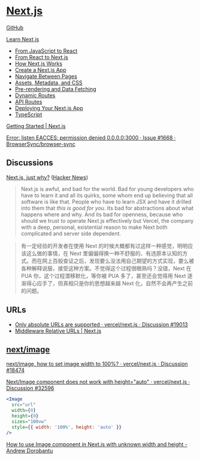# [Next.js](https://nextjs.org/)
[GitHub](https://github.com/vercel/next.js/)

[Learn Next.js](https://nextjs.org/learn/foundations/about-nextjs)
- [From JavaScript to React](https://nextjs.org/learn/foundations/from-javascript-to-react)
- [From React to Next.js](https://nextjs.org/learn/foundations/from-react-to-nextjs)
- [How Next.js Works](https://nextjs.org/learn/foundations/how-nextjs-works)
- [Create a Next.js App](https://nextjs.org/learn/basics/create-nextjs-app)
- [Navigate Between Pages](https://nextjs.org/learn/basics/navigate-between-pages)
- [Assets, Metadata, and CSS](https://nextjs.org/learn/basics/assets-metadata-css)
- [Pre-rendering and Data Fetching](https://nextjs.org/learn/basics/data-fetching)
- [Dynamic Routes](https://nextjs.org/learn/basics/dynamic-routes)
- [API Routes](https://nextjs.org/learn/basics/api-routes)
- [Deploying Your Next.js App](https://nextjs.org/learn/basics/deploying-nextjs-app)
- [TypeScript](https://nextjs.org/learn/excel/typescript)

[Getting Started | Next.js](https://nextjs.org/docs)

[Error: listen EACCES: permission denied 0.0.0.0:3000 · Issue #1668 · BrowserSync/browser-sync](https://github.com/BrowserSync/browser-sync/issues/1668)

## Discussions
[Next.js, just why?](https://pilcrowonpaper.com/blog/nextjs-why/) ([Hacker News](https://news.ycombinator.com/item?id=41803327))
> Next.js is awful, and bad for the world. Bad for young developers who have to learn it and all its quirks, some whom end up believing that all software is like that. People who have to learn JSX and have it drilled into them that _this is good for you_. Its bad for abstractions about what happens where and why. And its bad for openness, because who should we trust to operate Next.js effectively but Vercel, the company with a deep, personal, existential reason to make Next both complicated and server side dependent.

> 有一定经验的开发者在使用 Next 的时候大概都有过这样一种感觉，明明应该这么做的事情，在 Next 里偏偏得换一种不舒服的、有违原本认知的方式。而在网上百般查证之后，发现要么没法用自己期望的方式实现，要么被各种解释说服，接受这种方案。不觉得这个过程很眼熟吗？没错，Next 在 PUA 你，这个过程潜移默化，等你被 PUA 多了，甚至还会觉得用 Next 逐渐得心应手了，但真相只是你的思想越来越 Next 化，自然不会再产生之前的问题。

## URLs
- [Only absolute URLs are supported · vercel/next.js · Discussion #19013](https://github.com/vercel/next.js/discussions/19013)
- [Middleware Relative URLs | Next.js](https://nextjs.org/docs/messages/middleware-relative-urls)

## [next/image](https://nextjs.org/docs/api-reference/next/image)
[next/image, how to set image width to 100%? · vercel/next.js · Discussion #18474](https://github.com/vercel/next.js/discussions/18474)

[Next/Image component does not work with height="auto" · vercel/next.js · Discussion #32596](https://github.com/vercel/next.js/discussions/32596)
```jsx
<Image
  src="url"
  width={0}
  height={0}
  sizes="100vw"
  style={{ width: '100%', height: 'auto' }}
/>
```

[How to use Image component in Next.js with unknown width and height - Andrew Dorobantu](https://notion-andrew.vercel.app/blog/next-image-component)